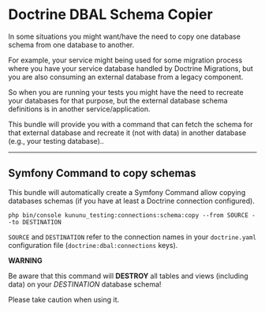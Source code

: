 # Doctrine DBAL Schema Copier

In some situations you might want/have the need to copy one database schema from one database to another.

For example, your service might being used for some migration process where you have your service database handled by Doctrine Migrations, but you are also consuming an external database from a legacy component.

So when you are running your tests you might have the need to recreate your databases for that purpose, but the external database schema definitions is in another service/application.

This bundle will provide you with a command that can fetch the schema for that external database and recreate it (not with data) in another database (e.g., your testing database)..

-----------------------

## Symfony Command to copy schemas

This bundle will automatically create a Symfony Command allow copying databases schemas (if you have at least a Doctrine connection configured).

```shell
php bin/console kununu_testing:connections:schema:copy --from SOURCE --to DESTINATION
```

`SOURCE` and `DESTINATION` refer to the connection names in your `doctrine.yaml` configuration file (`doctrine:dbal:connections` keys).

**WARNING**

Be aware that this command will **DESTROY** all tables and views (including data) on your *DESTINATION* database schema!

Please take caution when using it.
